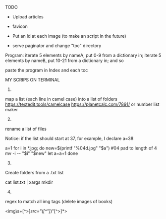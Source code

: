

TODO

- Upload articles
- favicon
- Put an Id at each image (to make an script in the future)

- serve paginator and change "toc" directory

Program: 
iterate 5 elements by nameA, put 0-9 from a dictionary in;
iterate 5 elements by nameB, put 10-21 from a dictionary in;
and so

paste the program in Index and each toc 



MY SCRIPS ON TERMINAL

1.
map a list (each line in camel case) into a list of folders
https://textedit.tools/camelcase
https://planetcalc.com/7891/ or number list maker

2.
rename a list of files

Notice: if the list should start at 37, for example, I declare a=38

a=1
for i in *.jpg; do
  new=$(printf "%04d.jpg" "$a") #04 pad to length of 4
  mv -i -- "$i" "$new"
  let a=a+1
done

3.
Create folders from a .txt list

cat list.txt | xargs mkdir

4.
regex to match all img tags (delete images of books)

<img\s+[^>]*src="([^"]*)"[^>]*>





